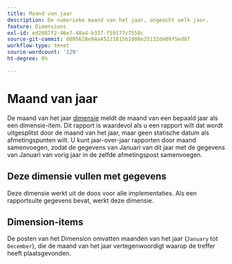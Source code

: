 ```yaml
---
title: Maand van jaar
description: De numerieke maand van het jaar, ongeacht welk jaar.
feature: Dimensions
exl-id: ed2887f2-46e7-48a4-b337-f59177c7558c
source-git-commit: d095628e94a45221815b1d08e35132de09f5ed8f
workflow-type: tm+mt
source-wordcount: '129'
ht-degree: 0%

---
```


# Maand van jaar

De maand van het jaar [dimensie](overview.md) meldt de maand van een bepaald jaar als een dimensie-item. Dit rapport is waardevol als u een rapport wilt dat wordt uitgesplitst door de maand van het jaar, maar geen statische datum als afmetingspunten wilt. U kunt jaar-over-jaar rapporten door maand samenvoegen, zodat de gegevens van Januari van dit jaar met de gegevens van Januari van vorig jaar in de zelfde afmetingspost samenvoegen.

## Deze dimensie vullen met gegevens

Deze dimensie werkt uit de doos voor alle implementaties. Als een rapportsuite gegevens bevat, werkt deze dimensie.

## Dimension-items

De posten van het Dimension omvatten maanden van het jaar (`January` tot `December`), die de maand van het jaar vertegenwoordigt waarop de treffer heeft plaatsgevonden.
